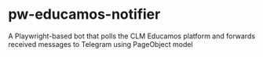 # pw-educamos-notifier
A Playwright-based bot that polls the CLM Educamos platform and forwards received messages to Telegram using PageObject model
